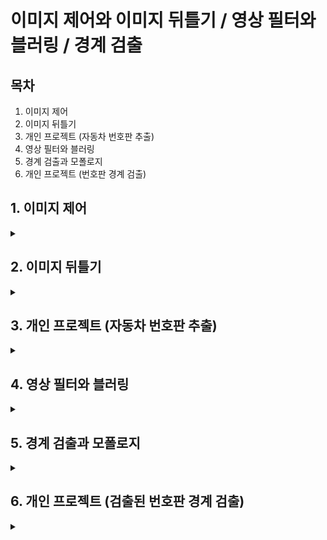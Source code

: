 # 이미지 제어와 이미지 뒤틀기 / 영상 필터와 블러링 / 경계 검출

## 목차
1. 이미지 제어
2. 이미지 뒤틀기
3. 개인 프로젝트 (자동차 번호판 추출)
4. 영상 필터와 블러링
5. 경계 검출과 모폴로지
6. 개인 프로젝트 (번호판 경계 검출)

## 1. 이미지 제어
<details>
<summary></summary>
<div markdown="1">

## 1-1. **이미지 이동(Translation)**

**이미지 이동이란?**

원래 있던 좌표에 이동하려는 거리만큼 더하여 이미지를 이동시키는 방법

```
x_new = x_old + d₁
y_new = y_old + d₂
```

<img width="354" height="105" alt="image" src="https://github.com/user-attachments/assets/86735ca7-f85c-4534-aa56-3f0ea7407b40" />

cv2.warpAffine 함수를 사용한다.

```
dst = cv2.warpAffine(src, matrix, dsize, dst, flags, borderMode, borderValue)
```

`src` : 원본 이미지, numpy 배열

`matrix` : 2 x 3 변환행렬, dtype=float32

`dsize` : 결과 이미지의 크기, (width, height)

`flags(optional)` : 보간법 알고리즘 플래그

`borderMode(optional)` : 외곽 영역 보정 플래그

`borderValue(optional)` : cv2.BORDER_CONSTANT 외곽 영역 보정 플래그일 경우 사용할 색상 값 (default=0)

`dst` : 결과 이미지


_flags 값_

`cv2.INTER_LINEAR` default 값, 인접한 4개 픽셀 값에 거리 가중치 사용

`cv2.INTER_NEAREST` 가장 가까운 픽셀 값 사용

`cv2.INTER_AREA` 픽셀 영역 관계를 이용한 재샘플링

`cv2.INTER_CUBIC` 인정합 16개 픽셀 값에 거리 가중치 사용



_borderMode 값_

`cv2.BORDER_CONSTANT` 고정 색상 값

`cv2.BORDER_REPLICATE` 가장자리 복제

`cv2.BORDER_WRAP` 반복

`cv2.BORDER_REFLECT` 반사

```python3
# 평행 이동

import cv2
import numpy as np


img = cv2.imread('../img/fish.jpg')
rows, cols = img.shape[0:2]  # 영상의 크기 정의

dx, dy = 100, 50            # 이동할 픽셀 거리 정의

# @변환 행렬 생성
mtrx = np.float32([[1, 0, dx], [0, 1, dy]])

# @단순 이동
dst = cv2.warpAffine(img, mtrx, (cols+dx,rows+dy))

# @탈락된 외곽 픽셀을 파랑색으로 보정
dst2 = cv2.warpAffine(img, mtrx, (cols+dx, rows+dy), None, \
                      cv2.INTER_LINEAR, cv2. BORDER_CONSTANT, (255, 0, 0))

# @탈락된 외곽 필섹을 원본으로 반사시켜서 보정
dst3 = cv2.warpAffine(img, mtrx, (cols+dx, rows+dy), None, \
                      cv2.INTER_LINEAR, cv2.BORDER_REFLECT)

# @이미지 출력
cv2.imshow('original', img)
cv2.imshow('trans',dst)
cv2.imshow('BORDER_CONSTATNT', dst2)
cv2.imshow('BORDER_FEFLECT', dst3)

cv2.waitKey(0)
cv2.destroyAllWindows()
```

<img width="1073" height="1027" alt="image" src="https://github.com/user-attachments/assets/06e0185c-a725-4bc3-9f5e-2dfcb663055e" />



## 1-2. **이미지 확대/축소(Scaling)**

**이미지 확대/축소란?**

원래 있던 좌표에 이동 하려는 거리만큼 곱한다

```
x_new = a₁ * x_old
y_new = a₂ * y_old
```

<img width="321" height="95" alt="image" src="https://github.com/user-attachments/assets/b3afdf9d-d392-4e4e-8f8b-5ca55578822f" />



cv2.resize() 함수를 사용한다.

```
cv2.resize(src, dsize, dst, fx, fy, interpolation)\
```

`src` : 입력 원본 이미지

`dsize` : 출력 영상 크기(확대/축소 목표 크기, (width, height)형식), 생략하면 fx, fy 배율을 적용

`fx, fy` : 크기 배율, dsize가 주어지면 dsize를 적용함

`interpolation` : 보간법 알고리즘 선택 플래그 (cv2.warpAffine()과 동일)

`dst` : 결과 이미지

> _보간법 (Interpolation)_
> 알려진 몇 개의 데이터 점을 바탕으로, 그 사이 존재하는 값을 추정하는 방법

```python3
# 이미지 확대, 축소

import cv2
import numpy as np

img = cv2.imread('../img/fish.jpg')
height, width = img.shape[:2]   # 영상 크기 정의

# @0.5배 축소 변환 행렬
m_small = np.float32([[0.5, 0, 0],
                       [0, 0.5,0]])  
# @2배 확대 변환 행렬
m_big = np.float32([[2, 0, 0],
                     [0, 2, 0]])  

# @보간법 적용 없이 확대 축소
dst1 = cv2.warpAffine(img, m_small, (int(height*0.5), int(width*0.5)))
dst2 = cv2.warpAffine(img, m_big, (int(height*2), int(width*2)))

# @보간법 적용한 확대 축소
dst3 = cv2.warpAffine(img, m_small, (int(height*0.5), int(width*0.5)), \
                        None, cv2.INTER_AREA)
dst4 = cv2.warpAffine(img, m_big, (int(height*2), int(width*2)), \
                        None, cv2.INTER_CUBIC)

# @cv.2resize() 함수를 사용해 확대 축소
# 크기 지정으로 축소
func1 = cv2.resize(img, (int(width*0.5), int(height*0.5)), \
                         interpolation=cv2.INTER_AREA)

# 배율 지정으로 확대
func2 = cv2.resize(img, None,  None, 2, 2, cv2.INTER_CUBIC)

# @이미지 출력
cv2.imshow("original", img)
cv2.imshow("small", dst1)
cv2.imshow("big", dst2)
cv2.imshow("small INTER_AREA", dst3)
cv2.imshow("big INTER_CUBIC", dst4)
cv2.imshow("use Function small", func1)
cv2.imshow("use Function big", func2)

cv2.waitKey(0)
cv2.destroyAllWindows()
```

<img width="766" height="815" alt="image" src="https://github.com/user-attachments/assets/4a6f2459-82e3-41ec-bd70-8c554da0ef03" />



## 1-3. **이미지 회전(Rotation)**

**이미지 회전을 위한 변환 행렬식**

<img width="966" height="638" alt="image" src="https://github.com/user-attachments/assets/82fd1e5b-35de-4ac7-956c-77c271e679e4" />



> _호도법_
> 원의 반지름과 호의 길이의 비율을 이용해 각도를 나타내는 방법
> 반지름 r인 원에서, 호의 길이 l = 반지름 r 일 때, 그 중심각을 1 라디안 (rad) 이라고 한다.

cv2.getRotationMatrix2D() 함수를 사용한다.

```
mtrx = cv2.getRotationMatrix2D(center, angle, scale)
```
`center` : 회전축 중심 좌표 (x, y)

`angle` : 회전할 각도, 60진법

`scale` : 확대 및 축소비율

</div>
</details>

## 2. 이미지 뒤틀기
<details>
<summary></summary>
<div markdown="1">
  
## 2-1. **어핀 변환(Affine Transform)**

**어핀 변환이란?**

뒤틀기 방법 중 하나로 이미지에 좌표를 지정한 후 그 좌표 값을 원하는 좌표로 이동하며 이미지를 뒤트는 방법 (2차원)

 cv2.getAffineTransform() 함수를 사용한다.

```
martix = cv2.getAffineTransform(pts1, pts2)
```

`pts1` : 변환 전 영상의 좌표 3개, 3 x 2 배열

`pts2` : 변환 후 영상의 좌표 3개, 3 x 2 배열

`matrix` : 변환 행렬 반환, 2 x 3 행렬

```python3
# 어핀(Affine) 변환

import cv2
import numpy as np
from matplotlib import pyplot as plt

file_name = '../img/fish.jpg'
img = cv2.imread(file_name)
rows, cols = img.shape[:2]  # 영상 크기 제어

# @변환 전, 후 각 3개의 좌표 생성
pts1 = np.float32([[100, 50], [200, 50], [100, 200]])
pts2 = np.float32([[80, 70], [210, 60], [250, 120]])

# @변환 전 좌표를 이미지에 표시
cv2.circle(img, (100, 50), 5, (255, 0, 0), -1)
cv2.circle(img, (200, 50), 5, (0, 255, 0), -1)
cv2.circle(img, (100, 200), 5, (0, 0, 255), -1)

# @짝지은 3개의 좌표로 변환 행렬 계산
mtrx = cv2.getAffineTransform(pts1, pts2)

# #어핀 변환 적용
dst = cv2.warpAffine(img, mtrx, (int(cols*1.5), rows))

# @이미지 출력
cv2.imshow('origin',img)
cv2.imshow('affin', dst)

cv2.waitKey(0)
cv2.destroyAllWindows()
```

<img width="959" height="426" alt="image" src="https://github.com/user-attachments/assets/b920ac99-035f-4a46-a927-ac27609389d3" />



## 2-2. **원근 변환(Perspective Transform)**

**원근 변환이란?**

원근법의 원리를 적용해 변환하는 방법 (3차원)

cv2.getPerspectiveTransform() 함수를 사용한다.

```
mtrx = cv2.getPerspectiveTransform(pts1, pts2)
```

`pts1` : 변환 이전 영상의 좌표 4개, 4 x 2 배열

`pts2` : 변환 이후 영상의 좌표 4개, 4 x 2 배열

`mtrx` : 변환행렬 반환, 3 x 3 행렬

```python3
# 원근(Perspective) 변환

import cv2
import numpy as np

file_name = "../img/fish.jpg"
img = cv2.imread(file_name)
rows, cols = img.shape[:2]

# @원근 변환 전 후 4개 좌표
pts1 = np.float32([[0,0], [0,rows], [cols, 0], [cols,rows]])
pts2 = np.float32([[100,50], [10,rows-50], [cols-100, 50], [cols-10,rows-50]])

# @변환 전 좌표를 원본 이미지에 표시
cv2.circle(img, (0,0), 10, (255,0,0), -1)
cv2.circle(img, (0,rows), 10, (0,255,0), -1)
cv2.circle(img, (cols,0), 10, (0,0,255), -1)
cv2.circle(img, (cols,rows), 10, (0,255,255), -1)

# @원근 변환 행렬 계산
mtrx = cv2.getPerspectiveTransform(pts1, pts2)

# @원근 변환 적용
dst = cv2.warpPerspective(img, mtrx, (cols, rows))

cv2.imshow("origin", img)
cv2.imshow('perspective', dst)
cv2.waitKey(0)
cv2.destroyAllWindows()
```

<img width="770" height="428" alt="image" src="https://github.com/user-attachments/assets/56e5960b-8604-414c-80fc-f8eb2a27c7cd" />



## 2-3. **마우스와 원근 변환을 사용해 문서 스캔 효과 만들기**

```python3
# 마우스 이벤트로 원근 변환을 사용해 문서 스캔효과 내기

import cv2
import numpy as np

# @변수 정의
win_name = "scanning"
img = cv2.imread("../img/paper.jpg")
rows, cols = img.shape[:2]
draw = img.copy()
pts_cnt = 0
pts = np.zeros((4,2), dtype=np.float32)

# @마우스 이벤트 함수
def onMouse(event, x, y, flags, param):  # 마우스 이벤트 콜백 함수 구현
    global  pts_cnt                      # 마우스로 찍은 좌표의 갯수 저장
    if event == cv2.EVENT_LBUTTONDOWN:  
        cv2.circle(draw, (x,y), 10, (0,255,0), -1) # 좌표에 초록색 동그라미 표시
        cv2.imshow(win_name, draw)

        pts[pts_cnt] = [x,y]            # 마우스 좌표 저장
        pts_cnt+=1
        
        if pts_cnt == 4:                       # 좌표가 4개 수집됨 
            # 좌표 4개 중 상하좌우 찾기 ---② 
            sm = pts.sum(axis=1)                 # 4쌍의 좌표 각각 x+y 계산
            diff = np.diff(pts, axis = 1)        # 4쌍의 좌표 각각 x-y 계산

            topLeft = pts[np.argmin(sm)]         # x+y가 가장 작은 값이 좌상단 좌표
            bottomRight = pts[np.argmax(sm)]     # x+y가 가장 큰 값이 우하단 좌표
            topRight = pts[np.argmin(diff)]      # x-y가 가장 작은 것이 우상단 좌표
            bottomLeft = pts[np.argmax(diff)]    # x-y가 가장 큰 값이 좌하단 좌표

            # 변환 전 4개 좌표 
            pts1 = np.float32([topLeft, topRight, bottomRight , bottomLeft])

            # 변환 후 영상에 사용할 서류의 폭과 높이 계산 
            w1 = abs(bottomRight[0] - bottomLeft[0])    # 상단 좌우 좌표간의 거리
            w2 = abs(topRight[0] - topLeft[0])          # 하당 좌우 좌표간의 거리
            h1 = abs(topRight[1] - bottomRight[1])      # 우측 상하 좌표간의 거리
            h2 = abs(topLeft[1] - bottomLeft[1])        # 좌측 상하 좌표간의 거리
            width = max([w1, w2])                       # 두 좌우 거리간의 최대값이 서류의 폭
            height = max([h1, h2])                      # 두 상하 거리간의 최대값이 서류의 높이
            
            # 변환 후 4개 좌표
            pts2 = np.float32([[0,0], [width-1,0], 
                                [width-1,height-1], [0,height-1]])

            # 변환 행렬 계산 
            mtrx = cv2.getPerspectiveTransform(pts1, pts2)
            # 원근 변환 적용
            result = cv2.warpPerspective(img, mtrx, (int(width), int(height)))
            cv2.imshow('scanned', result)

# @이미지 출력            
cv2.imshow(win_name, img)
cv2.setMouseCallback(win_name, onMouse)    # 마우스 콜백 함수를 GUI 윈도우에 등록

cv2.waitKey(0)
cv2.destroyAllWindows()
```

<img width="1280" height="920" alt="image" src="https://github.com/user-attachments/assets/8fa77abd-32ae-4ef4-9675-d0e6d2c5e6c2" />


</div>
</details>

## 3. 개인 프로젝트 (자동차 번호판 추출)
<details>
<summary></summary>
<div markdown="1">

**목표 : 기울어진 자동차 번호판 이미지를 변환하여 규격화한 후 저장한다.

```python3
# 자동차 번호판 추출

import cv2
import numpy as np
import datetime
import os

max_img = input('추출하려는 이미지 개수를 입력해 주세요.(최대 5): ')
for i in range(1, int(max_img)+1):
    # @변수 정의
    full_path = '../img/car_0' + str(i) +'.jpg'
    car_plate = cv2.imread(full_path)

    if car_plate is None:
        print("❌ car_plate01 이미지가 제대로 불러와지지 않았습니다.")
        exit()

    win_name = "License Plate Extractor"
    rows, cols = car_plate.shape[:2]
    draw = car_plate.copy()
    pts_cnt = 0
    pts = np.zeros((4,2), dtype=np.float32)

    # @마우스 이벤트 함수
    def onMouse(event, x, y, flags, param):  # 마우스 이벤트 콜백 함수 구현
        global  pts_cnt                      # 마우스로 찍은 좌표의 갯수 저장
        if event == cv2.EVENT_LBUTTONDOWN:   # 마우스 왼쪽 버튼 클릭시
            # 1. 클릭 지점에 원 그리기
            cv2.circle(draw, (x,y), 5, (0,255,0), -1)  # 클릭 지점에 녹색 5px의 원 그리기
            cv2.imshow(win_name, draw)

            # 2. 좌표 배열에 마우스 좌표 저장
            pts[pts_cnt] = [x,y]

            # 3. 카운터 증가
            pts_cnt+=1

            # 4. 4개 점 완성시 변환 실행
            if pts_cnt == 4:                       # 좌표가 4개 수집됨

                # @좌표 정렬 알고리즘 이해
                # 좌표 4개 중 상하좌우 찾기
                sm = pts.sum(axis=1)                 # 4쌍의 좌표 각각 x+y 계산
                diff = np.diff(pts, axis = 1)        # 4쌍의 좌표 각각 x-y 계산

                topLeft = pts[np.argmin(sm)]         # x+y가 가장 작은 값이 좌상단 좌표
                bottomRight = pts[np.argmax(sm)]     # x+y가 가장 큰 값이 우하단 좌표
                topRight = pts[np.argmin(diff)]      # x-y가 가장 작은 것이 우상단 좌표
                bottomLeft = pts[np.argmax(diff)]    # x-y가 가장 큰 값이 좌하단 좌표

                # 변환 전 4개 좌표 
                pts1 = np.float32([topLeft, topRight, bottomRight , bottomLeft])

                '''
                한국 번호판 표준 규격
                일반 승용차: 가로 335mm × 세로 170mm (약 2:1 비율)
                대형차량: 가로 440mm × 세로 220mm (2:1 비율)
                픽셀 변환: 300×150 또는 400×200 권장
                '''
                # 번호판 치수 계산 - 한국 표준 규격에 따른 2:1비율 사용
                width = 300
                height = 150

                # 변환 후 4개 좌표
                pts2 = np.float32([[0,0], [width-1,0], 
                                    [width-1,height-1], [0,height-1]])

                # 변환 행렬 계산 
                mtrx = cv2.getPerspectiveTransform(pts1, pts2)
                # 원근 변환 적용
                result = cv2.warpPerspective(car_plate, mtrx, (int(width), int(height)))

                # @파일 저장 기능 구현

                # 1. 저장 경로 처리
                save_dir = "../extracted_plates"   # 저장 폴더가 없으면 생성
                if not os.path.exists(save_dir):
                    os.makedirs(save_dir)

                # 2. 타임 스탬프 기반
                timestamp = datetime.datetime.now().strftime("%Y%m%d_%H%M%S")
                filename_time = f"../extracted_plates/plate_{timestamp}.png"    # png형식 선택

                # 3. 순번 기반
                existing_files = len(os.listdir(save_dir))
                filename_os = f"../extracted_plates/plate_{existing_files+1:03d}.png" # png형식 선택

                success = cv2.imwrite(filename_time, result) # 타임 스탬프 파일 저장
                if success:
                    print(f"번호판 저장 완료: {filename_time}")
                    cv2.imshow('Extracted Plate', result)
                else:
                    print("저장 실패!")

                success = cv2.imwrite(filename_os, result) # 순번 파일 저장
                if success:
                    print(f"번호판 저장 완료: {filename_os}")
                    cv2.imshow('Extracted Plate', result)
                else:
                    print("저장 실패!")

    cv2.imshow(win_name, car_plate)
    cv2.setMouseCallback(win_name, onMouse)

    cv2.waitKey(0)
    cv2.destroyAllWindows()
```

</div>
</details>

## 4. 영상 필터와 블러링
<details>
<summary></summary>
<div markdown="1">

## **4-1. 컨볼루션 연산 (Convolution Operation)**

입력 신호(또는 이미지)에 **커널(또는 필터)**을 슬라이딩하면서 곱하고 더해서 출력하는 연산

<img width="772" height="527" alt="image" src="https://github.com/user-attachments/assets/81a166c0-3044-429a-a8f4-94d0fa48ea83" />



cv2.filter2D() 함수를 사용한다.

```
dst = cv2.filter2D(src, ddepth, kernel, dst, anchor, delta, borderType)
```

`src` : 입력 영상, Numpy 배열

`ddepth` : 출력 영상의 dtype (-1: 입력 영상과 동일)

`kernel` : 컨볼루션 커널, float32의 n x n 크기 배열

`dst(optional)` : 결과 영상

`anchor(optional)` : 커널의 기준점, default: 중심점 (-1, -1)

`delta(optional)` : 필터가 적용된 결과에 추가할 값

`borderType(optional)` : 외곽 픽셀 보정 방법 지정



## **4-2. 평균 블러링 (Average Blurring)**

주변 픽셀 값의 평균을 적용하여 영상을 흐릿하게 하는 작업

cv2.blur()와 cv2.boxFilter() 함수를 사용한다.
```
dst = cv2.blur(src, ksize, dst, anchor, borderType)
```
`src` : 입력 영상, numpy 배열

`ksize` : 커널의 크기

`나머지 파라미터는 cv2.filter2D()와 동일`



```
dst = cv2.boxFilter(src, ddepth, ksize, dst, anchor, normalize, borderType)
```
`ddepth` : 출력 영상의 dtype (-1: 입력 영상과 동일)

`normalize(optional)` : 커널 크기로 정규화(1/ksize²) 지정 여부 (Boolean), default=True

`나머지 파라미터는 cv2.filter2D()와 동일`

 ```python3
# 평균 필터를 생성하여 블러 적용

import cv2
import numpy as np

img = cv2.imread('../img/paper.jpg')
'''
# @5x5 평균 필터 커널 생성
kernel = np.array([[0.04, 0.04, 0.04, 0.04, 0.04],
                   [0.04, 0.04, 0.04, 0.04, 0.04],
                   [0.04, 0.04, 0.04, 0.04, 0.04],
                   [0.04, 0.04, 0.04, 0.04, 0.04],
                   [0.04, 0.04, 0.04, 0.04, 0.04]])
'''
# @5X5 평균 필터 커널 생성
kernel = np.ones((5,5))/5**2

# @필터 적용
blured = cv2.filter2D(img, -1, kernel)

# @이미지 출력
cv2.imshow('origin', img)
cv2.imshow('avrg blur', blured)

# @blur() 함수로 블러링
blur1 = cv2.blur(img, (10,10))
# @boxFilter() 함수로 블러링 적용
blur2 = cv2.boxFilter(img, -1, (10,10))

merged = np.hstack( (img, blur1, blur2))
cv2.imshow('blur', merged)

cv2.waitKey()
cv2.destroyAllWindows()
```

<img width="1280" height="516" alt="image" src="https://github.com/user-attachments/assets/c32d668d-25d6-43b4-ae72-a1ae09690d27" />

<img width="1280" height="505" alt="image" src="https://github.com/user-attachments/assets/744cacc8-c5dc-41df-ab86-eb9bb60f178a" />



## **4-3. 가우시안 블러링(Gaussian Blurring)**

가우시안 분포를 갖는 커널로 블러링 하는 작업

<img width="500" height="213" alt="image" src="https://github.com/user-attachments/assets/15495532-6d31-45ed-82f8-06b04dbfe742" />



cv2.GaussianBlur() 함수와 cv2.getGaussianKernel() 함수를 사용한다.
```
cv2.GaussianBlur(src, ksize, sigmaX, sigmaY, borderType)\
```
`src` : 입력 영상

`ksize` : 커널 크기 (주로 홀수)

`sigmaX` : X 방향 표준편차 (0: auto)

`sigmaY(optional)` : Y 방향 표준편차 (default: sigmaX)

`borderType(optional)` : 외곽 테두리 보정 방식



```
ret = cv2.getGaussianKernel(ksize, sigma, ktype)
```
`ret` : 가우시안 커널 (1차원이므로 ret * ret.T 형태로 사용해야 함)

```python3
# 가우시안 블러링

import cv2
import numpy as np

img = cv2.imread('../img/gaussian_noise.jpg')

# @가우시안 커널을 직접 생성해서 블러링
k1 = np.array([[1, 2, 1],
                   [2, 4, 2],
                   [1, 2, 1]]) *(1/16)
blur1 = cv2.filter2D(img, -1, k1)

# @가우시안 커널을 API로 얻어서 블러링
k2 = cv2.getGaussianKernel(3, 0)
blur2 = cv2.filter2D(img, -1, k2*k2.T)

# @가우시안 블러 API로 블러링 ---③
blur3 = cv2.GaussianBlur(img, (3, 3), 0)

# @이미지 출력
print('k1:', k1)
print('k2:', k2*k2.T)

merged = np.hstack((img, blur1, blur2, blur3))
cv2.imshow('gaussian blur', merged)
cv2.waitKey(0)
cv2.destroyAllWindows()
```

<img width="1280" height="349" alt="image" src="https://github.com/user-attachments/assets/5a312d48-b433-4fee-8bda-cbb52a5003fb" />



## **4-4. 미디언 블러링(Median Blurring)**

커널의 픽셀 값 중 중앙값을 선택하는 것

cv2.medianBlur() 함수를 사용한다.
```
dst = cv2.medianBlur(src, ksize)
```
`src` : 입력 영상

`ksize` : 커널 크기

```python3
# 미디언 블러링

import cv2
import numpy as np

img = cv2.imread("../img/salt_pepper_noise.jpg")

# @미디언 블러 적용
blur = cv2.medianBlur(img, 5)

# @이미지 출력 
merged = np.hstack((img,blur))
cv2.imshow('media', merged)
cv2.waitKey(0)
cv2.destroyAllWindows()
```

<img width="649" height="450" alt="image" src="https://github.com/user-attachments/assets/ea316fec-1b45-46b3-99aa-e9f328101bd6" />



## **4-5. 바이레터럴 필터 (Bilateral Filter)**

가우시안 필터와 경계 필터를 결합하여 노이즈는 줄이고 경계는 선명하게 만들지만 속도가 다소 느린 단점이 있다.

cv2.bilateralFilter() 함수를 사용한다.
```
dst = cv2.bilateralFilter(src, d, sigmaColor, sigmaSpace, dst, borderType)
```
`src` : 입력 영상

`d` : 필터의 직경(diameter), 5보다 크면 매우 느림

`sigmaColor` : 색공간의 시그마 값

`sigmaSpace` : 좌표 공간의 시그마 값

```python3
# 바이레터럴 필터

import cv2
import numpy as np

img = cv2.imread("../img/gaussian_noise.jpg")

# @가우시안 필터 적용
blur1 = cv2.GaussianBlur(img, (5,5), 0)

# @바이레터럴 필터 적용
blur2 = cv2.bilateralFilter(img, 5, 75, 75)

# @이미지 출력
merged = np.hstack((img, blur1, blur2))
cv2.imshow('bilateral', merged)
cv2.waitKey(0)
cv2.destroyAllWindows()
```

<img width="1148" height="425" alt="image" src="https://github.com/user-attachments/assets/90011719-8fd9-47ac-841c-8fe3b5ccabaa" />

</div>
</details>

## 5. 경계 검출과 모폴로지
<details>
<summary></summary>
<div markdown="1">

## 5-1. **캐니 엣지 (Canny Edge)**

**다음의 4단계 알고리즘에 따라 경계를 검출한다.**

1. 노이즈 제거: 5 x 5 가우시안 블러링 필터로 노이즈 제거
   
2. 경계 그레디언트 방향 계산: 소벨 필터로 경계 및 그레디언트 방향 검출
   
3. 비최대치 억제(Non-Maximum Suppression): 그레디언트 방향에서 검출된 경계 중 가장 큰 값만 선택하고 나머지는 제거
   
4. 이력 스레시홀딩: 두 개의 경계 값(Max, Min)을 지정해서 경계 영역에 있는 픽셀들 중 큰 경계 값(Max) 밖의 픽셀과 연결성이 없는 픽셀 제거

cv2.Canny() 함수를 사용한다.
```
edges = cv2.Canny(img, threshold1, threshold2, edges, apertureSize, L2gardient)
```
`img` : 입력 영상

`threshold1, threshold2` : 이력 스레시홀딩에 사용할 Min, Max 값

`apertureSize` : 소벨 마스크에 사용할 커널 크기

`L2gradient` : 그레디언트 강도를 구할 방식 (True: 제곱 합의 루트 False: 절댓값의 합)

`edges` : 엣지 결과 값을 갖는 2차원 배열

```python3
# 캐니 엣지

import cv2, time
import numpy as np

img = cv2.imread("../img/sudoku.jpg")

# @케니 엣지 적용 
edges = cv2.Canny(img,100,200)

# @이미지 출력
cv2.imshow('Original', img)
cv2.imshow('Canny', edges)
cv2.waitKey(0)
cv2.destroyAllWindows()
```

<img width="676" height="484" alt="image" src="https://github.com/user-attachments/assets/c66e0b67-274c-47ee-8caa-eab9c9075ae4" />



## **5-2. 모폴로지 (Morphology)**

**모폴로지란?**

'형태학'이라는 뜻으로, 노이즈 제거 / 구멍 채우기 / 끊어진 선 이어 붙이기 등에 쓰이는 형태학적 연산을 말한다.

바이너리 이미지(흑백으로만 이루어진 이미지)에만 적용 할 수 있다.

## **5-3. 침식 연산 (Erosion)**

**이미지를 깍아내는 연산**

0과 1로 이루어진 구조화 요소 커널을 사용한다.

<img width="720" height="300" alt="image" src="https://github.com/user-attachments/assets/ecd874e0-1669-4a37-b8fc-d26a11c4a697" />



구조화 생성을 위해 cv2.getStructuringElement() 함수를 사용한다.
```
cv2.getStructuringElement(shape, ksize, anchor)
```
`shape` : 구조화 요소 커널 모양 (cv2.MORPH_RECT: 사각형, cv2.MORPH_EPLIPSE: 타원형, cv2.MORPH_CROSS: 십자형)

`ksize` : 커널 크기

`anchor(optional)` : 구조화 요소의 기준점, cv2.MORPH_CROSS에만 의미 있으며 기본 값은 중심점 (-1, -1)

위의 구조화 요소 커널로 침식 연산을 수행할 때에는 cv2.erode() 함수를 사용한다.
```
dst = cv2.erode(src, kernel, anchor, iterations, borderType, borderValue)
```
`src` : 입력 영상, 바이너리

`kernel` : 구조화 요소 커널

`anchor(optional)` : cv2.getStructuringElement()와 동일

`iterations(optional)` : 침식 연산 적용 반복 횟수

`boderType(optional)` : 외곽 영역 보정 방법 

`boderValue(optional)` : 외곽 영역 보정 값

```python3
# 침식 연산

import cv2
import numpy as np

img = cv2.imread('../img/morph_dot.png')

# @구조화 요소 커널, 사각형 (3x3) 생성
k = cv2.getStructuringElement(cv2.MORPH_RECT, (3,3))

# @침식 연산 적용
erosion = cv2.erode(img, k)

# @이미지 출력
merged = np.hstack((img, erosion))
cv2.imshow('Erode', merged)
cv2.waitKey(0)
cv2.destroyAllWindows()
```

<img width="337" height="273" alt="image" src="https://github.com/user-attachments/assets/fb879369-db5d-4d91-842e-1d51c1e2e43b" />



## **5-4. 팽창 연산 (Dilatation)**

**물체 주변을 확장하는 연산**

<img width="720" height="350" alt="image" src="https://github.com/user-attachments/assets/d3595fa2-1f34-4942-b446-d8f7f9f9fbec" />



cv2.dilate() 함수를 사용한다.
```
dst = cv2.dilate(src, kernel, dst, anchor, iterations, bordeType, borderValue)
```
`모든 파라미터는 cv2.erode()와 동일합니다.`

```python3
# 팽창 연산

import cv2
import numpy as np

img = cv2.imread('../img/morph_hole.png')

# @구조화 요소 커널, 사각형 (3x3) 생성
k = cv2.getStructuringElement(cv2.MORPH_RECT, (3,3))

# @팽창 연산 적용 
dst = cv2.dilate(img, k)

# @이미지 출력
merged = np.hstack((img, dst))
cv2.imshow('Dilation', merged)
cv2.waitKey(0)
cv2.destroyAllWindows()
```

<img width="334" height="264" alt="image" src="https://github.com/user-attachments/assets/82964102-b4eb-42cd-8046-150f7b1ef790" />



## **5-5. 열림(Opening)/닫힘(Closing) 연산과 그레디언트 연산 (Gradient)

**열림 연산 : 침식 연산 후 팽창 연산을 적용 = 주변보다 밝은 노이즈를 제거, 맞닿은 독립개체를 분리하거나 돌출된 모양을 제거하는데 효과적.**

**닫힘 연산 : 팽창 연산 후 침식 연산을 적용 = 주변보다 어두운 노이즈를 제거, 끊어진 걔체를 연결하거나 구멍을 메우는데 효과적**

**그레디언트 연산 : 팽창 연산 적용 이미지 - 침식 연산 적용 이미지  = 경계 픽셀만 검출, 경계 검출과 비슷한 결과물을 얻을 수 있다.**

cv2.morphologyEx() 함수를 사용한다.
```
dst = cv2.morphologyEx(src, op, kernel, dst, anchor, iteration, borderType, borderValue)
```
`src` : 입력 영상

`op` : 모폴로지 연산 종류 (cv2.MORPH_OPEN: 열림 연산, cv2.MORPH_COLSE: 닫힘 연산, cv2.MORPH_GRADIENT: 그레디언트 연산, cv2.MORPH_TOPHAT: 탑햇 연산, cv2.MORPH_BLACKHAT: 블랙햇 연산)

`kernel` : 구조화 요소 커널

`dst(optional)` : 결과 영상

`anchor(optional)` : 커널의 기준점

`iteration(optional)` : 연산 반복 횟수

`borderType(optional)` : 외곽 영역 보정 방법

`borderValue(optional)` : 외곽 영역 보정 값

```python3
# 열림과 닫힘 연산으로 노이즈 제거

import cv2
import numpy as np

img1 = cv2.imread('../img/morph_dot.png', cv2.IMREAD_GRAYSCALE)
img2 = cv2.imread('../img/morph_hole.png', cv2.IMREAD_GRAYSCALE)    

# @구조화 요소 커널, 사각형 (5x5) 생성
k = cv2.getStructuringElement(cv2.MORPH_RECT, (5,5))
# @열림 연산 적용
opening = cv2.morphologyEx(img1, cv2.MORPH_OPEN, k)
# @닫힘 연산 적용
closing = cv2.morphologyEx(img2, cv2.MORPH_CLOSE, k)

# @이미지 출력
merged1 = np.hstack((img1, opening))
merged2 = np.hstack((img2, closing))
merged3 = np.vstack((merged1, merged2))
cv2.imshow('opening, closing', merged3)
cv2.waitKey(0)
cv2.destroyAllWindows()
```

<img width="330" height="490" alt="image" src="https://github.com/user-attachments/assets/d2311f66-c3ba-4abf-856c-fbbf1d1ff030" />



```python3
# 모폴로지 그레이언트

import cv2
import numpy as np

img = cv2.imread('../img/morphological.png')

# @구조화 요소 커널, 사각형 (3x3) 생성
k = cv2.getStructuringElement(cv2.MORPH_RECT, (3,3))
# @열림 연산 적용
gradient = cv2.morphologyEx(img, cv2.MORPH_GRADIENT, k)

# @이미지 출력
merged = np.hstack((img, gradient))
cv2.imshow('gradient', merged)
cv2.waitKey(0)
cv2.destroyAllWindows()
```

<img width="330" height="263" alt="image" src="https://github.com/user-attachments/assets/02fb0eee-b9f4-4a97-9b60-4ce7c12152a3" />

</div>
</details>

## 6. 개인 프로젝트 (검출된 번호판 경계 검출)
<details>
<summary></summary>
<div markdown="1">

```python3
# 자동차 번호판 추출

import cv2
import numpy as np
import os
from matplotlib import pyplot as plt

# @추출된 번호판 이미지 불러오기
def load_extracted_plate(plate_name):
    plate_path = f'../extracted_plates/{plate_name}.png'

    if os.path.exists(plate_path):
        plate_img = cv2.imread(plate_path)
        print(f"번호판 이미지 로드 완료: {plate_img.shape}")
        return plate_img

    else:
        print(f"파일을 찾을 수 없습니다: {plate_path}")
        return None


# @추출된 번호판을 그레이스케일로 변환
def convert_to_grayscale(plate_img):
    gray_plate = cv2.cvtColor(plate_img, cv2.COLOR_BGR2GRAY)    # BGR을 그레이스케일로 변환
    plt.figure(figsize=(12, 4))    # 결과 비교 시각화

    plt.subplot(1, 2, 1)
    plt.imshow(cv2.cvtColor(plate_img, cv2.COLOR_BGR2RGB))
    plt.title('Original Extracted Plate')
    plt.axis('off')
    
    plt.subplot(1, 2, 2)
    plt.imshow(gray_plate, cmap='gray')
    plt.title('Grayscale Plate')
    plt.axis('off')
   
    plt.tight_layout()
    plt.show()

    return gray_plate


# @추출된 번호판 이미지 대비 최대화 함수
def maximize_contrast(gray_plate):
    # 모폴로지 연산용 구조화 요소 (번호판용으로 작게 설정)
    kernel = cv2.getStructuringElement(cv2.MORPH_RECT, (2, 2))  # 3x3 → 2x2로 축소
    
    # Top Hat: 밝은 세부사항 (흰 배경) 강조
    tophat = cv2.morphologyEx(gray_plate, cv2.MORPH_TOPHAT, kernel)
    
    # Black Hat: 어두운 세부사항 (검은 글자) 강조  
    blackhat = cv2.morphologyEx(gray_plate, cv2.MORPH_BLACKHAT, kernel) 
    
    # 대비 향상 적용
    enhanced = cv2.add(gray_plate, tophat)
    enhanced = cv2.subtract(enhanced, blackhat)

    # 추가: 히스토그램 균등화로 대비 더욱 향상
    enhanced = cv2.equalizeHist(enhanced)   

    # 결과 비교
    plt.figure(figsize=(15, 4))

    plt.subplot(1, 4, 1)        # 1행 4열의 배열에서 첫 번째 위치
    plt.imshow(gray_plate, cmap='gray') # 그레이스케일된 이미지
    plt.title('Original Gray')  # 서브플롯 제목
    plt.axis('off')             # 축 눈금, 테두리 제거

    plt.subplot(1, 4, 2)
    plt.imshow(tophat, cmap='gray')     # 탑햇
    plt.title('Top Hat')
    plt.axis('off')

    plt.subplot(1, 4, 3)
    plt.imshow(blackhat, cmap='gray')   # 블랫햇
    plt.title('Black Hat')
    plt.axis('off')

    plt.subplot(1, 4, 4)
    plt.imshow(enhanced, cmap='gray')   # 대비 향상된 이미지 
    plt.title('Enhanced Contrast')
    plt.axis('off')

    plt.tight_layout()
    plt.show()

    return enhanced


# @대비 향상 기법 추가 함수 
def advanced_contrast_enhancement(gray_plate): 

    # CLAHE (적응형 히스토그램 균등화)
    clahe = cv2.createCLAHE(clipLimit=3.0, tileGridSize=(2,1))  # 번호판용 설정
    clahe_result = clahe.apply(gray_plate)

    return clahe_result


# @번호판 적응형 임계처리 함수
def adaptive_threshold_plate(enhanced_plate):

    # 1단계: 가벼운 블러링 (노이즈 제거, 글자는 보존)
    blurred = cv2.GaussianBlur(enhanced_plate, (5, 5), 0)  # 5x5 → 3x3로 축소

    # 2단계: 번호판 최적화 적응형 임계처리
    thresh_adaptive = cv2.adaptiveThreshold(

        blurred,
        maxValue=255,
        adaptiveMethod=cv2.ADAPTIVE_THRESH_GAUSSIAN_C,
        thresholdType=cv2.THRESH_BINARY,  # BINARY_INV 대신 BINARY 사용
        blockSize=21,  # 19 → 11로 축소 (번호판 크기에 맞춤)
        C=5           # 9 → 2로 축소 (세밀한 조정)
    )

    # 3단계: Otsu 임계처리와 비교
    _, thresh_otsu = cv2.threshold(blurred, 0, 255, cv2.THRESH_BINARY + cv2.THRESH_OTSU)

    # @직접 임계값 조정
    threshold_value = 35
    _, thresh_manual = cv2.threshold(blurred, threshold_value, 255, cv2.THRESH_BINARY_INV)

    # 4단계: 결과 비교
    plt.figure(figsize=(16, 4))   

    plt.subplot(1, 4, 1)
    plt.imshow(enhanced_plate, cmap='gray')     # 대비 향상 이미지
    plt.title('Enhanced Plate')
    plt.axis('off')

    plt.subplot(1, 4, 2)
    plt.imshow(thresh_manual, cmap='gray')      # 메뉴얼
    plt.title('manual')
    plt.axis('off')

    plt.subplot(1, 4, 3)
    plt.imshow(thresh_adaptive, cmap='gray')    # 적응형 쓰레시홀딩
    plt.title('Adaptive Threshold')
    plt.axis('off')

    plt.subplot(1, 4, 4)
    plt.imshow(thresh_otsu, cmap='gray')        # 오츠의 이진화 알고리즘
    plt.title('Otsu Threshold')
    plt.axis('off')

    plt.tight_layout()
    plt.show()

    return thresh_adaptive, thresh_otsu, thresh_manual


# @번호판에서 윤관선 검출하는 함수
def find_contours_in_plate(thresh_plate):
    
    # 윤곽선 검출
    contours, hierarchy = cv2.findContours(
        thresh_plate,                   # 이진화된 번호판 이미지
        mode=cv2.RETR_EXTERNAL,         # 가장 바깥쪽 윤곽선만 검출
        method=cv2.CHAIN_APPROX_SIMPLE  # 윤곽선 단순화
    )

    # 결과 시각화용 이미지 생성 (컬러)
    height, width = thresh_plate.shape
    contour_image = cv2.cvtColor(thresh_plate, cv2.COLOR_GRAY2BGR)


    # 모든 윤곽선을 다른 색으로 그리기
    colors = [(255, 0, 0), (0, 255, 0), (0, 0, 255), (255, 255, 0), 
              (255, 0, 255), (0, 255, 255), (128, 0, 128), (255, 165, 0)]

    for i, contour in enumerate(contours):
        color = colors[i % len(colors)]  # 색상 순환
        cv2.drawContours(contour_image, [contour], -1, color, 2)

        # 윤곽선 번호 표시
        M = cv2.moments(contour)

        if M["m00"] != 0:
            cx = int(M["m10"] / M["m00"])
            cy = int(M["m01"] / M["m00"])
            cv2.putText(contour_image, str(i+1), (cx-5, cy+5), 
                       cv2.FONT_HERSHEY_SIMPLEX, 0.4, (255, 255, 255), 1)

    # 결과 시각화
    plt.figure(figsize=(15, 5))

    plt.subplot(1, 3, 1)
    plt.imshow(thresh_plate, cmap='gray')
    plt.title('Binary Plate')
    plt.axis('off')

    plt.subplot(1, 3, 2)
    plt.imshow(contour_image)
    plt.title(f'Contours Detected: {len(contours)}')
    plt.axis('off')

    # 윤곽선 정보 표시
    plt.subplot(1, 3, 3)
    contour_info = np.zeros((height, width, 3), dtype=np.uint8)

    for i, contour in enumerate(contours):
        area = cv2.contourArea(contour)
        x, y, w, h = cv2.boundingRect(contour)

        # 경계 사각형 그리기
        cv2.rectangle(contour_info, (x, y), (x+w, y+h), colors[i % len(colors)], 1)

        # 면적 정보 표시 (작은 글씨로)
        cv2.putText(contour_info, f'A:{int(area)}', (x, y-2), 
                   cv2.FONT_HERSHEY_SIMPLEX, 0.25, (255, 255, 255), 1)

    plt.imshow(contour_info)
    plt.title('Bounding Rectangles')
    plt.axis('off')

    plt.tight_layout()
    plt.show()

    # 윤곽선 정보 출력
    print("=== 윤곽선 검출 결과 ===")
    print(f"총 윤곽선 개수: {len(contours)}")

    for i, contour in enumerate(contours):
        area = cv2.contourArea(contour)
        x, y, w, h = cv2.boundingRect(contour)
        aspect_ratio = w / h if h > 0 else 0
        print(f"윤곽선 {i+1}: 면적={area:.0f}, 크기=({w}×{h}), 비율={aspect_ratio:.2f}")

    return contours, contour_image

# @무인이동체 시점에서 윤곽선 활용
def prepare_for_next_step(contours, contours_plate):
    print("=== 다음 단계 준비 ===")

    # 윤곽선이 충분히 검출되었는지 확인
    if len(contours) < 5:
        print("윤곽선이 적게 검출되었습니다. 전처리 단계를 재검토하세요.")
    elif len(contours) > 20:
        print("윤곽선이 너무 많이 검출되었습니다. 노이즈 제거가 필요할 수 있습니다.")
    else:
        print("적절한 수의 윤곽선이 검출되었습니다.")

    # 잠재적 글자 후보 개수 추정
    potential_chars = 0
    for contour in contours:
        area = cv2.contourArea(contour)
        if 30 < area < 2000:  # 글자 크기 범위 추정
            potential_chars += 1

    print(f"잠재적 글자 후보: {potential_chars}개")

    return potential_chars

# @처리된 이미지 저장 함수
def save_processed_results(plate_name, gray_plate, advanced_plate, enhanced_plate, thresh_manual, contours_image):

    # 저장 폴더 생성
    save_dir = '../processed_plates'
    if not os.path.exists(save_dir):
        os.makedirs(save_dir)

    # 각 단계별 결과 저장
    cv2.imwrite(f'{save_dir}/{plate_name}_1_gray.png', gray_plate)
    cv2.imwrite(f'{save_dir}/{plate_name}_2_advanced.png', advanced_plate)  
    cv2.imwrite(f'{save_dir}/{plate_name}_3_enhanced.png', enhanced_plate)
    cv2.imwrite(f'{save_dir}/{plate_name}_4_threshold.png', thresh_manual)
    cv2.imwrite(f'{save_dir}/{plate_name}_5_contours.png', contours_image)

    print(f"처리 결과 저장 완료: {save_dir}/{plate_name}_*.png")

# @메인 실행

plate_name = 'plate_01'
plate_img = load_extracted_plate('plate_01')        # plate_01.png 불러옴
if plate_img is not None:
    gray_plate = convert_to_grayscale(plate_img)    # 그레이 스케일로 변환

enhanced_plate = maximize_contrast(gray_plate)      # 대비 향상

advanced_plate = advanced_contrast_enhancement(enhanced_plate)  # 대비 추가 향상

thresh_adaptive, thresh_otsu, thresh_manual = adaptive_threshold_plate(advanced_plate)  #스레시홀딩

contours, contours_image = find_contours_in_plate(thresh_manual)  #윤곽선 검출

potential_chars = prepare_for_next_step(contours, contours_image)

save_processed_results(plate_name = plate_name,
                       gray_plate = gray_plate,
                       advanced_plate = advanced_plate,
                       enhanced_plate = enhanced_plate,
                       thresh_manual = thresh_manual,
                       contours_image = contours_image)

cv2.waitKey(0)
cv2.destroyAllWindows()
```
